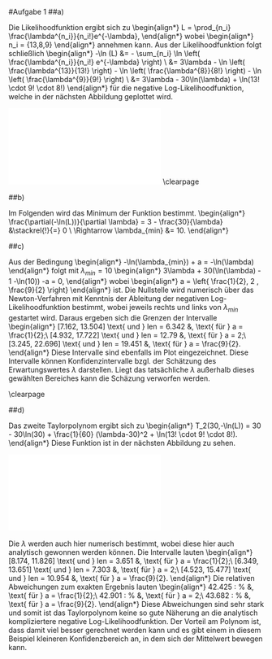 #Aufgabe 1
##a)

Die Likelihoodfunktion ergibt sich zu
\begin{align*}
  L = \prod_{n_i} \frac{\lambda^{n_i}}{n_i!}e^{-\lambda},
\end{align*}
wobei
\begin{align*}
  n_i = \{13,8,9\}
\end{align*}
annehmen kann. Aus der Likelihoodfunktion folgt schließlich
\begin{align*}
  -\ln (L) &= - \sum_{n_i} \ln \left( \frac{\lambda^{n_i}}{n_i!} e^{-\lambda} \right) \\
         &= 3\lambda - \ln \left( \frac{\lambda^{13}}{13!} \right) - \ln \left( \frac{\lambda^{8}}{8!} \right) - \ln \left( \frac{\lambda^{9}}{9!} \right) \\
         &= 3\lambda - 30\ln(\lambda) + \ln(13! \cdot 9! \cdot 8!)
\end{align*}
für die negative Log-Likelihoodfunktion, welche in der nächsten Abbildung geplottet wird.

![Negative Log-Likelihoodfunktion.](aufgabe1a.pdf)
\clearpage

##b)

Im Folgenden wird das Minimum der Funktion bestimmt.
\begin{align*}
  \frac{\partial(-\ln(L))}{\partial \lambda} = 3 - \frac{30}{\lambda} &\stackrel{!}{=} 0 \\
  \Rightarrow \lambda_{min} &= 10.
\end{align*}

##c)

Aus der Bedingung
\begin{align*}
  -\ln(\lambda_{min}) + a = -\ln(\lambda)
\end{align*}
folgt mit $\lambda_{min} = 10$
\begin{align*}
  3\lambda + 30(\ln(\lambda) - 1 -\ln(10)) -a = 0,
\end{align*}
wobei
\begin{align*}
  a = \left\{ \frac{1}{2}, 2 , \frac{9}{2} \right\}
\end{align*}
ist.
Die Nullstelle wird numerisch über das Newton-Verfahren mit Kenntnis der Ableitung der negativen Log-Likelihoodfunktion bestimmt, wobei jeweils rechts und links von $\lambda_{min}$ gestartet wird.
Daraus ergeben sich die Grenzen der Intervalle
\begin{align*}
  [7.162, 13.504] \text{ und } len = 6.342 &, \text{ für } a = \frac{1}{2};\\
  [4.932, 17.722] \text{ und } len = 12.79 &, \text{ für } a = 2;\\
  [3.245, 22.696] \text{ und } len = 19.451 &, \text{ für } a = \frac{9}{2}.
\end{align*}
Diese Intervalle sind ebenfalls im Plot eingezeichnet.
Diese Intervalle können Konfidenzintervalle bzgl. der Schätzung des Erwartungswertes $\lambda$ darstellen.
Liegt das tatsächliche $\lambda$ außerhalb dieses gewählten Bereiches kann die Schäzung verworfen werden.

\clearpage

##d)

Das zweite Taylorpolynom ergibt sich zu
\begin{align*}
  T_2(30,-\ln(L)) = 30 - 30\ln(30) + \frac{1}{60} (\lambda-30)^2 + \ln(13! \cdot 9! \cdot 8!).
\end{align*}
Diese Funktion ist in der nächsten Abbildung zu sehen.

![Negative Log-Likelihoodfunktion und Taylorpolynom.](aufgabe1d.pdf)

Die $\lambda$ werden auch hier numerisch bestimmt, wobei diese hier auch analytisch gewonnen werden können.
Die Intervalle lauten
\begin{align*}
  [8.174, 11.826] \text{ und } len = 3.651 &, \text{ für } a = \frac{1}{2};\\
  [6.349, 13.651] \text{ und } len = 7.303 &, \text{ für } a = 2;\\
  [4.523, 15.477] \text{ und } len = 10.954 &, \text{ für } a = \frac{9}{2}.
\end{align*}
Die relativen Abweichungen zum exakten Ergebnis lauten
\begin{align*}
  42.425 \: \% &, \text{ für } a = \frac{1}{2};\\
  42.901 \: \% &, \text{ für } a = 2;\\
  43.682 \: \% &, \text{ für } a = \frac{9}{2}.
\end{align*}
Diese Abweichungen sind sehr stark und somit ist das Taylorpolynom keine so gute Näherung an die analytisch kompliziertere negative Log-Likelihoodfunktion. Der Vorteil am Polynom ist, dass damit viel besser gerechnet werden kann und es gibt einem in diesem Beispiel kleineren Konfidenzbereich an, in dem sich der Mittelwert bewegen kann.
